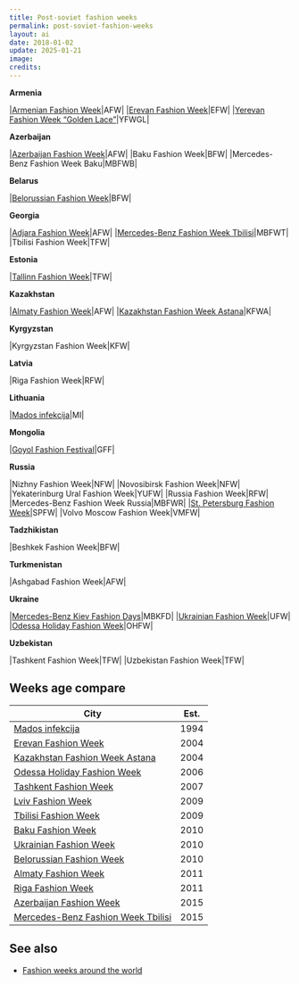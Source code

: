 ```yaml
---
title: Post-soviet fashion weeks
permalink: post-soviet-fashion-weeks
layout: ai
date: 2018-01-02
update: 2025-01-21
image:
credits:
---
```


**Armenia**

|[Armenian Fashion Week](armenian-fashion-week)|AFW|
|[Erevan Fashion Week](yerevan-fashion-week)|EFW|
|[Yerevan Fashion Week “Golden Lace”](yerevan-fashion-week-golden-lace)|YFWGL|

**Azerbaijan**

|[Azerbaijan Fashion Week](azerbaijan-fashion-week)|AFW|
|Baku Fashion Week|BFW|
|Mercedes-Benz Fashion Week Baku|MBFWB|

**Belarus**

|[Belorussian Fashion Week](belorussian-fashion-week)|BFW|

**Georgia**

|[Adjara Fashion Week](adjara-fashion-week)|AFW|
|[Mercedes-Benz Fashion Week Tbilisi](mercedes-benz-fashion-week-tbilisi)|MBFWT|
|Tbilisi Fashion Week|TFW|

**Estonia**

|[Tallinn Fashion Week](tallinn-fashion-week)|TFW|

**Kazakhstan**

|[Almaty Fashion Week](almaty-fashion-week)|AFW|
|[Kazakhstan Fashion Week Astana](kazakhstan-fashion-week-astana)|KFWA|

**Kyrgyzstan**

|Kyrgyzstan Fashion Week|KFW|

**Latvia**

|Riga Fashion Week|RFW|


**Lithuania**

|[Mados infekcija](mados-infekcija)|MI|

**Mongolia**

|[Goyol Fashion Festival](goyol)|GFF|

**Russia**

|Nizhny Fashion Week|NFW|
|Novosibirsk Fashion Week|NFW|
|Yekaterinburg Ural Fashion Week|YUFW|
|Russia Fashion Week|RFW|
|Mercedes-Benz Fashion Week Russia|MBFWR|
|[St. Petersburg Fashion Week](st-petersburg-fashion-week)|SPFW|
|Volvo Moscow Fashion Week|VMFW|

**Tadzhikistan**

|Beshkek Fashion Week|BFW|

**Turkmenistan**

|Ashgabad Fashion Week|AFW|

**Ukraine**

|[Mercedes-Benz Kiev Fashion Days](mercedes-benz-kiev-fashion-days)|MBKFD|
|[Ukrainian Fashion Week](ukrainian-fashion-week)|UFW|
|[Odessa Holiday Fashion Week](odessa-holiday-fashion-week)|OHFW|

**Uzbekistan**

|Tashkent Fashion Week|TFW|
|Uzbekistan Fashion Week|TFW|


## Weeks age compare

|City|Est.|
|-|-|
|[Mados infekcija](mados-infekcija)|1994|
|[Erevan Fashion Week](yerevan-fashion-week)|2004|
|[Kazakhstan Fashion Week Astana](kazakhstan-fashion-week-astana)|2004|
|[Odessa Holiday Fashion Week](odessa-holiday-fashion-week)|2006|
|[Tashkent Fashion Week](tashkent-fashion-week)|2007|
|[Lviv Fashion Week](lviv-fashion-week)|2009|
|[Tbilisi Fashion Week](tbilisi-fashion-week)|2009|
|[Baku Fashion Week](baku-fashion-week)|2010|
|[Ukrainian Fashion Week](ukrainian-fashion-week)|2010|
|[Belorussian Fashion Week](belorussian-fashion-week)|2010|
|[Almaty Fashion Week](almaty-fashion-week)|2011|
|[Riga Fashion Week](riga-fashion-week)|2011|
|[Azerbaijan Fashion Week](azerbaijan-fashion-week)|2015|
|[Mercedes-Benz Fashion Week Tbilisi](mercedes-benz-fashion-week-tbilisi)|2015|


## See also

+ [Fashion weeks around the world](fashion-weeks-around-the-world)
